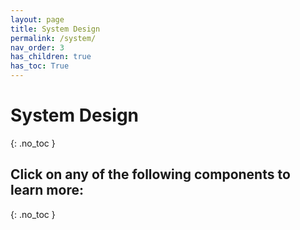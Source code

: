 ```yaml
---
layout: page
title: System Design
permalink: /system/
nav_order: 3
has_children: true
has_toc: True
---
```

# System Design
{: .no_toc }
## Click on any of the following components to learn more:
{: .no_toc }


<!-- ## Lab and Court Setup -->


